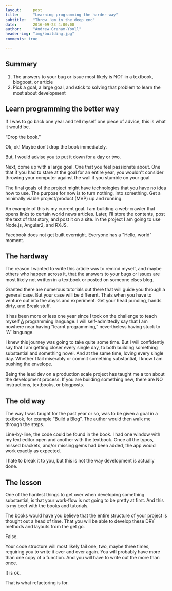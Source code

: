 ```yaml
---
layout:     post
title:      "Learning programming the harder way"
subtitle:   "Throw 'em in the deep end"
date:       2016-09-23 4:00:00
author:     "Andrew Graham-Yooll"
header-img: "img/building.jpg"
comments: true

---
```


<h2 class="section-heading">Summary</h2>
<ol>
	<li>The answers to your bug or issue most likely is NOT in a textbook, blogpost, or article</li>
	<li>Pick a goal, a large goal, and stick to solving that problem to learn the most about development</li>
</ol>

<h2 class="section-heading">Learn programming the better way</h2>

<p>If I was to go back one year and tell myself one piece of advice, this is what it would be.
</p>
<p>“Drop the book.”
</p>
<p>Ok, ok! Maybe don’t drop the book immediately. 
</p>
<p>But, I would advise you to put it down for a day or two. 
</p>
<p>Next, come up with a large goal. One that you feel passionate about. One that if you had to stare at the goal for an entire year, you wouldn't consider throwing your computer against the wall if you stumble on your goal.  
</p>
<p>The final goals of the project might have technologies that you have no idea how to use. The purpose for now is to turn nothing, into something. Get a minimally viable project/product (MVP) up and running.
</p>
<p>An example of this is my current goal. I am building a web-crawler that opens links to certain world news articles. Later, I’ll store the contents, post the text of that story, and post it on a site. In the project I am going to use Node.js, Angular2, and RXJS.
</p>
<p>Facebook does not get built overnight. Everyone has a "Hello, world" moment.
</p>

<h2 class="section-heading">The hardway</h2>

<p>The reason I wanted to write this article was to remind myself, and maybe others who happen across it, that the answers to your bugs or issues are most likely not written in a textbook or posted on someone elses blog. </p>

<p>Granted there are numerous tutorials out there that will guide you through a general case. But your case will be different. Thats when you have to venture out into the abyss and experiment. Get your head punding, hands dirty, and Break stuff.</p>

<p>It has been more or less one year since I took on the challenge to teach myself <u>A</u> programming language.  I will self-admittedly say that I am nowhere near having “learnt programming,” nevertheless having stuck to “A” language. </p>

<p>I knew this journey was going to take quite some time. But I will confidently say that I am getting closer every single day, to both building something substantial and something novel. And at the same time, loving every single day. Whether I fail miserably or commit something substantial, I know I am pushing the envelope.</p>

<p>Being the lead dev on a production scale project has taught me a ton about the development process. If you are building something new, there are NO instructions, textbooks, or blogposts.
</p>

<h2 class="section-heading">The old way</h2>

<p>The way I was taught for the past year or so, was to be given a goal in a textbook, for example “Build a Blog”. The author would then walk me through the steps. 
</p>
<p>Line-by-line, the code could be found in the book. I had one window with my text editor open and another with the textbook. Once all the typos, missed brackets, and/or missing gems had been added, the app would work exactly as expected.  
</p>
<p>I hate to break it to you, but this is not the way development is actually done.
</p>



<h2 class="section-heading">The lesson</h2>

<p>One of the hardest things to get over when developing something substantial, is that your work-flow is not going to be pretty at first.  And this is my beef with the books and tutorials. 
</p>
<p>The books would have you believe that the entire structure of your project is thought out a head of time. That you will be able to develop these DRY methods and layouts from the get go.  
</p>
<p>False.
</p>
<p>Your code structure will most likely fail one, two, maybe three times, requiring you to write it over and over again. You will probably have more than one copy of a function. And you will have to write out the <title></title> more than once.  
</p>
<p>It is ok. 
</p>
<p>That is what refactoring is for.  
</p>

